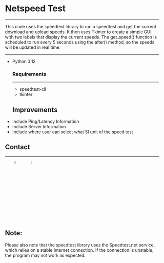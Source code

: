 <h1>Netspeed Test</h1>
<hr><p>This code uses the speedtest library to run a speedtest and get the current download and upload speeds. It then uses Tkinter to create a simple GUI with two labels that display the current speeds. The get_speed() function is scheduled to run every 5 seconds using the after() method, so the speeds will be updated in real time.</h2>
<hr><ul>
<li>Python 3.12</li>
<h3>Requirements</h3>
<hr><ul>
<li>speedtest-cli</li>
<li>tkinter</li>
</ul><ul>

</ul><h2>Improvements</h2>
<li>Include Ping/Latency Information</li>
<li>Include Server Information</li>
<li>Include where user can select what SI unit of the speed test</li>
</ul><ul>
</ul><h2>Contact</h2>
<hr><p><span style="margin-right: 30px;"></span><a href="https://www.linkedin.com/in/daniel-adeyelu-a771291b2/"><img style="width: 5%;" target="_blank" src="https://cdn.jsdelivr.net/gh/devicons/devicon/icons/linkedin/linkedin-original.svg"></a><span style="margin-right: 30px;"></span><a href="https://github.com/ilaenX"><img style="width: 5%;" target="_blank" src="https://cdn.jsdelivr.net/gh/devicons/devicon/icons/github/github-original.svg"></a></p>


<strong><h2>Note:</h2></strong>
Please also note that the speedtest library uses the Speedtest.net service, which relies on a stable internet connection. If the connection is unstable, the program may not work as expected.
